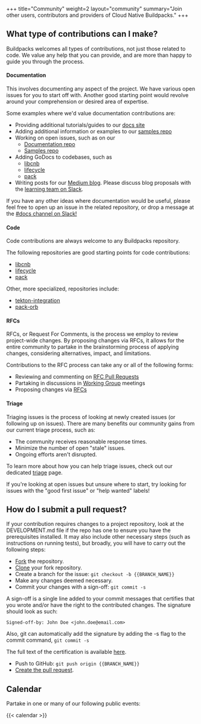 +++
title="Community"
weight=2
layout="community"
summary="Join other users, contributors and providers of Cloud Native Buildpacks."
+++

## What type of contributions can I make?

Buildpacks welcomes all types of contributions, not just those related to code. We value any help that you can provide, and are more than happy to guide you through the process.

#### Documentation

This involves documenting any aspect of the project. We have various open issues for you to start off with. Another good starting point would revolve around your comprehension or desired area of expertise.

Some examples where we'd value documentation contributions are:
- Providing additional tutorials/guides to our [docs site](https://buildpacks.io/)
- Adding additional information or examples to our [samples repo](https://github.com/buildpacks/samples)
- Working on open issues, such as on our
    - [Documentation repo](https://github.com/buildpacks/docs/issues)
    - [Samples repo](https://github.com/buildpacks/samples/issues)
- Adding GoDocs to codebases, such as
    - [libcnb](https://github.com/buildpacks/libcnb)
    - [lifecycle](https://github.com/buildpacks/lifecycle)
    - [pack](https://github.com/buildpacks/pack)
- Writing posts for our [Medium blog](https://medium.com/buildpacks). Please discuss blog proposals with the [learning team on Slack](https://buildpacks.slack.com/archives/CST4A3ECV).

If you have any other ideas where documentation would be useful, please feel free to open up an issue in the related repository, or drop a message at the [#docs channel on Slack!](https://buildpacks.slack.com/archives/CDLN5A3TL) 

#### Code

Code contributions are always welcome to any Buildpacks repository. 

The following repositories are good starting points for code contributions:
- [libcnb](https://github.com/buildpacks/libcnb)
- [lifecycle](https://github.com/buildpacks/lifecycle)
- [pack](https://github.com/buildpacks/pack)

Other, more specialized, repositories include:
- [tekton-integration](https://github.com/buildpacks/tekton-integration)
- [pack-orb](https://github.com/buildpacks/pack-orb)

#### RFCs

RFCs, or Request For Comments, is the process we employ to review project-wide changes. By proposing changes via RFCs, it allows for the entire community to partake in the brainstorming process of applying changes, considering alternatives, impact, and limitations.

Contributions to the RFC process can take any or all of the following forms:
- Reviewing and commenting on [RFC Pull Requests](https://github.com/buildpacks/rfcs/pulls)
- Partaking in discussions in [Working Group](https://github.com/buildpacks/community/#working-group) meetings
- Proposing changes via [RFCs](https://github.com/buildpacks/rfcs)

#### Triage

Triaging issues is the process of looking at newly created issues (or following up on issues). There are many benefits our community gains from our current triage process, such as:
- The community receives reasonable response times.
- Minimize the number of open "stale" issues.
- Ongoing efforts aren't disrupted.

To learn more about how you can help triage issues, check out our dedicated [triage](https://github.com/buildpacks/community/blob/main/contributors/triage.md) page.

If you're looking at open issues but unsure where to start, try looking for issues with the "good first issue" or "help wanted" labels!

## How do I submit a pull request?

If your contribution requires changes to a project repository, look at the DEVELOPMENT.md file if the repo has one to ensure you have the prerequisites installed. It may also include other necessary steps (such as instructions on running tests), but broadly, you will have to carry out the following steps:
- [Fork](https://docs.github.com/en/get-started/quickstart/fork-a-repo) the repository.
- [Clone](https://docs.github.com/en/github/creating-cloning-and-archiving-repositories/cloning-a-repository-from-github/cloning-a-repository) your fork repository.
- Create a branch for the issue: `git checkout -b {{BRANCH_NAME}}`
- Make any changes deemed necessary.
- Commit your changes with a sign-off: `git commit -s`

A sign-off is a single line added to your commit messages that certifies that you wrote and/or have the right to the contributed changes. The signature should look as such:
```
Signed-off-by: John Doe <john.doe@email.com>
```
Also, git can automatically add the signature by adding the -s flag to the commit command,
`git commit -s`

The full text of the certification is available [here](https://developercertificate.org/). 

- Push to GitHub: `git push origin {{BRANCH_NAME}}`
- [Create the pull request](https://help.github.com/en/github/collaborating-with-issues-and-pull-requests/creating-a-pull-request-from-a-fork).


## Calendar

Partake in one or many of our following public events:

{{< calendar >}}
